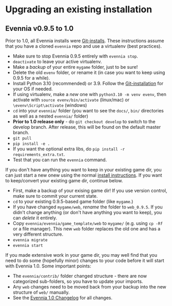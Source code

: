# Upgrading an existing installation

## Evennia v0.9.5 to  1.0

Prior to 1.0, all Evennia installs were [Git-installs](./Installation-Git.md). These instructions
assume that you have a cloned `evennia` repo and use a virtualenv (best practices).

- Make sure to stop Evennia 0.9.5 entirely with `evennia stop`.
- `deactivate` to leave your active virtualenv.
- Make a _backup_ of your entire `mygame` folder, just to be sure! 
- Delete the old `evenv` folder, or rename it (in case you want to keep using 0.9.5 for a while).
- Install Python 3.10 (recommended) or 3.9. Follow the [Git-installation](./Installation-Git.md) for your OS if needed.
- If using virtualenv, make a _new_ one with `python3.10 -m venv evenv`, then activate with `source evenv/bin/activate`
  (linux/mac) or `\evenv\Script\activate` (windows)
- `cd` into your `evennia/` folder (you want to see the `docs/`, `bin/` directories as well as a nested `evennia/` folder)
- **Prior to 1.0 release only** - do `git checkout develop` to switch to the develop branch. After release, this will
  be found on the default master branch.
- `git pull` 
- `pip install -e .`
- If you want the optional extra libs, do `pip install -r requirements_extra.txt`.
- Test that you can run the `evennia` command.

If you don't have anything you want to keep in your existing game dir, you can just start a new onew 
using the normal [install instructions](./Installation.md). If you want to keep/convert your existing 
game dir, continue below.

- First, make a backup of your exising game dir! If you use version control, make sure to commit your current state.
- `cd` to your existing 0.9.5-based game folder (like `mygame`.)
- If you have changed `mygame/web`, _rename_ the folder to `web_0.9.5`. If you didn't change anything (or don't have 
anything you want to keep), you can _delete_ it entirely.
- Copy `evennia/evennia/game_template/web` to `mygame/` (e.g. using `cp -Rf` or a file manager). This new `web` folder
replaces the old one and has a very different structure.
- `evennia migrate`
- `evennia start`

If you made extensive work in your game dir, you may well find that you need to do some (hopefully minor) 
changes to your code before it will start with Evennia 1.0. Some important points: 

- The `evennia/contrib/` folder changed structure - there are now categorized sub-folders, so you have to update 
your imports.
- Any `web` changes need to be moved back from your backup into the new structure of `web/` manually.
- See the [Evennia 1.0 Changelog](./Changelog.md) for all changes.